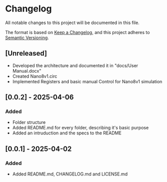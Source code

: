 # Changelog

All notable changes to this project will be documented in this file.

The format is based on [Keep a Changelog](https://keepachangelog.com/en/1.1.0/),
and this project adheres to [Semantic Versioning](https://semver.org/spec/v2.0.0.html).

## [Unreleased]

- Developed the architecture and documented it in "docs/User Manual.docx"
- Created Nano8v1.circ
- Implemented Registers and basic manual Control for Nano8v1 simulation

## [0.0.2] - 2025-04-06

### Added

- Folder structure
- Added README.md for every folder, describing it's basic purpose
- Added an intruduction and the specs to the README

## [0.0.1] - 2025-04-02

### Added

- Added README.md, CHANGELOG.md and LICENSE.md
